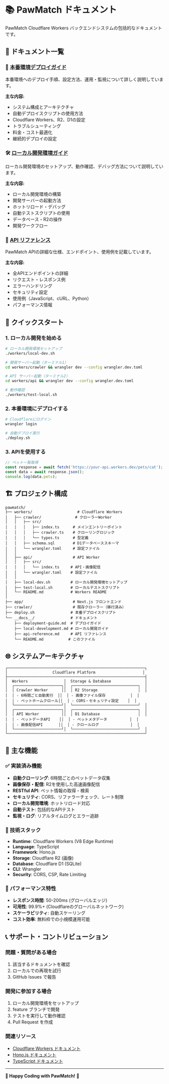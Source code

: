 # 📚 PawMatch ドキュメント

PawMatch Cloudflare Workers バックエンドシステムの包括的なドキュメントです。

## 📖 ドキュメント一覧

### 🚀 [本番環境デプロイガイド](./deployment-guide.md)
本番環境へのデプロイ手順、設定方法、運用・監視について詳しく説明しています。

**主な内容:**
- システム構成とアーキテクチャ
- 自動デプロイスクリプトの使用方法
- Cloudflare Workers、R2、D1の設定
- トラブルシューティング
- 料金・コスト最適化
- 継続的デプロイの設定

### 🛠️ [ローカル開発環境ガイド](./local-development.md)
ローカル開発環境のセットアップ、動作確認、デバッグ方法について説明しています。

**主な内容:**
- ローカル開発環境の構築
- 開発サーバーの起動方法
- ホットリロード・デバッグ
- 自動テストスクリプトの使用
- データベース・R2の操作
- 開発ワークフロー

### 📡 [API リファレンス](./api-reference.md)
PawMatch APIの詳細な仕様、エンドポイント、使用例を記載しています。

**主な内容:**
- 全APIエンドポイントの詳細
- リクエスト・レスポンス例
- エラーハンドリング
- セキュリティ設定
- 使用例（JavaScript、cURL、Python）
- パフォーマンス情報

## 🎯 クイックスタート

### 1. ローカル開発を始める
```bash
# ローカル開発環境セットアップ
./workers/local-dev.sh

# 開発サーバー起動（ターミナル1）
cd workers/crawler && wrangler dev --config wrangler.dev.toml

# API サーバー起動（ターミナル2）
cd workers/api && wrangler dev --config wrangler.dev.toml

# 動作確認
./workers/test-local.sh
```

### 2. 本番環境にデプロイする
```bash
# Cloudflareにログイン
wrangler login

# 自動デプロイ実行
./deploy.sh
```

### 3. APIを使用する
```javascript
// ペット一覧取得
const response = await fetch('https://your-api.workers.dev/pets/cat');
const data = await response.json();
console.log(data.pets);
```

## 🏗️ プロジェクト構成

```
pawmatch/
├── workers/                    # Cloudflare Workers
│   ├── crawler/               # クローラーWorker
│   │   ├── src/
│   │   │   ├── index.ts      # メインエントリーポイント
│   │   │   ├── crawler.ts    # クローリングロジック
│   │   │   └── types.ts      # 型定義
│   │   ├── schema.sql        # D1データベーススキーマ
│   │   └── wrangler.toml     # 設定ファイル
│   │
│   ├── api/                  # API Worker
│   │   ├── src/
│   │   │   └── index.ts     # API・画像配信
│   │   └── wrangler.toml    # 設定ファイル
│   │
│   ├── local-dev.sh         # ローカル開発環境セットアップ
│   ├── test-local.sh        # ローカルテストスクリプト
│   └── README.md            # Workers README
│
├── app/                      # Next.js フロントエンド
├── crawler/                  # 既存クローラー（移行済み）
├── deploy.sh                # 本番デプロイスクリプト
└── __docs__/                # ドキュメント
    ├── deployment-guide.md  # デプロイガイド
    ├── local-development.md # ローカル開発ガイド
    ├── api-reference.md     # API リファレンス
    └── README.md           # このファイル
```

## 🌐 システムアーキテクチャ

```
┌─────────────────────────────────────────────────────────────┐
│                    Cloudflare Platform                     │
├─────────────────────────────────────────────────────────────┤
│  Workers                │  Storage & Database               │
│  ┌─────────────────────┐│  ┌─────────────────────────────┐  │
│  │ Crawler Worker      ││  │ R2 Storage                  │  │
│  │ - 6時間ごと自動実行  ││  │ - 画像ファイル保存           │  │
│  │ - ペットホームクロール││  │ - CORS・セキュリティ設定    │  │
│  └─────────────────────┘│  └─────────────────────────────┘  │
│  ┌─────────────────────┐│  ┌─────────────────────────────┐  │
│  │ API Worker          ││  │ D1 Database                 │  │
│  │ - ペットデータAPI    ││  │ - ペットメタデータ          │  │
│  │ - 画像配信API       ││  │ - クロールログ              │  │
│  └─────────────────────┘│  └─────────────────────────────┘  │
└─────────────────────────────────────────────────────────────┘
```

## 🔧 主な機能

### ✅ 実装済み機能
- **自動クローリング**: 6時間ごとのペットデータ収集
- **画像保存・配信**: R2を使用した高速画像配信
- **RESTful API**: ペット情報の取得・検索
- **セキュリティ**: CORS、リファラーチェック、レート制限
- **ローカル開発環境**: ホットリロード対応
- **自動テスト**: 包括的なAPIテスト
- **監視・ログ**: リアルタイムログとエラー追跡

### 🚀 技術スタック
- **Runtime**: Cloudflare Workers (V8 Edge Runtime)
- **Language**: TypeScript
- **Framework**: Hono.js
- **Storage**: Cloudflare R2 (画像)
- **Database**: Cloudflare D1 (SQLite)
- **CLI**: Wrangler
- **Security**: CORS, CSP, Rate Limiting

### 🎯 パフォーマンス特性
- **レスポンス時間**: 50-200ms (グローバルエッジ)
- **可用性**: 99.9%+ (Cloudflareのグローバルネットワーク)
- **スケーラビリティ**: 自動スケーリング
- **コスト効率**: 無料枠での小規模運用可能

## 📞 サポート・コントリビューション

### 問題・質問がある場合
1. 該当するドキュメントを確認
2. ローカルでの再現を試行
3. GitHub Issues で報告

### 開発に参加する場合
1. ローカル開発環境をセットアップ
2. feature ブランチで開発
3. テストを実行して動作確認
4. Pull Request を作成

### 関連リソース
- [Cloudflare Workers ドキュメント](https://developers.cloudflare.com/workers/)
- [Hono.js ドキュメント](https://hono.dev/)
- [TypeScript ドキュメント](https://www.typescriptlang.org/)

---

**🐾 Happy Coding with PawMatch!** 🐾